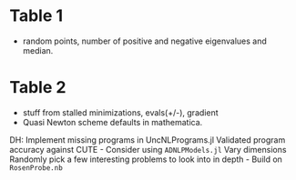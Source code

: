 # Table 1
- random points, number of positive and negative eigenvalues and median.
  
# Table 2
- stuff from stalled minimizations, evals(+/-), gradient
- Quasi Newton scheme defaults in mathematica. 


DH:
Implement missing programs in UncNLPrograms.jl
Validated program accuracy against CUTE
    - Consider using `ADNLPModels.jl`
Vary dimensions
Randomly pick a few interesting problems to look into in depth
    - Build on `RosenProbe.nb`
